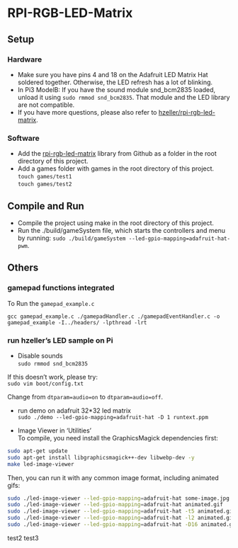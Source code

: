 # RPI-RGB-LED-Matrix

## Setup

### Hardware
* Make sure you have pins 4 and 18 on the Adafruit LED Matrix Hat soldered together. Otherwise, the LED refresh has a lot of blinking.
* In Pi3 ModelB: If you have the sound module snd_bcm2835 loaded, unload it using `sudo rmmod snd_bcm2835`. That module and the LED library are not compatible.
* If you have more questions, please also refer to [hzeller/rpi-rgb-led-matrix](https://github.com/hzeller/rpi-rgb-led-matrix).

### Software
* Add the [rpi-rgb-led-matrix](https://github.com/hzeller/rpi-rgb-led-matrix) library from Github as a folder in the root directory of this project.
* Add a games folder with games in the root directory of this project.   
`touch games/test1`  
`touch games/test2`

## Compile and Run
* Compile the project using make in the root directory of this project.
* Run the ./build/gameSystem file, which starts the controllers and menu by running: 
`sudo ./build/gameSystem --led-gpio-mapping=adafruit-hat-pwm`.

## Others

### gamepad functions integrated
To Run the `gamepad_example.c`

`gcc gamepad_example.c ./gamepadHandler.c ./gamepadEventHandler.c -o gamepad_example -I../headers/ -lpthread -lrt`

### run hzeller’s LED sample on Pi

* Disable sounds  
`sudo rmmod snd_bcm2835`

If this doesn’t work, please try:  
`sudo vim boot/config.txt`

Change from  `dtparam=audio=on` to  `dtparam=audio=off`.

* run demo on adafruit 32*32 led matrix  
`sudo ./demo --led-gpio-mapping=adafruit-hat -D 1 runtext.ppm`

* Image Viewer in ‘Utilities’  
To compile, you need  install the GraphicsMagick dependencies first:

```bash
sudo apt-get update
sudo apt-get install libgraphicsmagick++-dev libwebp-dev -y
make led-image-viewer
```

Then, you can run it with any common image format, including animated gifs:  

```bash
sudo ./led-image-viewer --led-gpio-mapping=adafruit-hat some-image.jpg       # Display an image.
sudo ./led-image-viewer --led-gpio-mapping=adafruit-hat animated.gif         # Show an animated gif
sudo ./led-image-viewer --led-gpio-mapping=adafruit-hat -t5 animated.gif     # Show an animated gif for 5 seconds
sudo ./led-image-viewer --led-gpio-mapping=adafruit-hat -l2 animated.gif     # Show an animated gif for 2 loops
sudo ./led-image-viewer --led-gpio-mapping=adafruit-hat -D16 animated.gif    # Play animated gif, use 16ms frame delay
```

test2
test3
